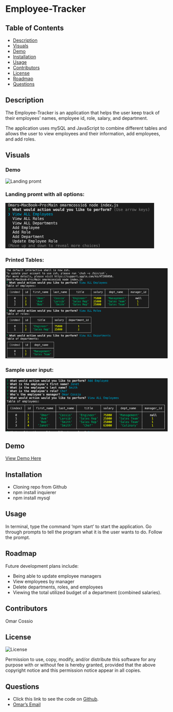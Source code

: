 # Employee-Tracker

## Table of Contents
* [Description](#description)
* [Visuals](#visuals)
* [Demo](#demo)
* [Installation](#installation)
* [Usage](#usage)
* [Contributors](#contributors)
* [License](#license)
* [Roadmap](#roadmap)
* [Questions](#questions)

## Description
The Employee-Tracker is an application that helps the user keep track of their employees’ names, employee id, role, salary, and department. 

The application uses mySQL and JavaScript to combine different tables and allows the user to view employees and their information, add employees, and add roles. 

## Visuals
### Demo
![Landing promt](Assets/EmployeeTrackerDemo.gif)

### Landing promt with all options:

![Landing promt](Assets/landingPrompt.png)

### Printed Tables:
![Printed Tables](Assets/printedTables.png)

### Sample user input:
![Sample user input](Assets/sampleUserInput.png)

## Demo
[View Demo Here](https://drive.google.com/file/d/1c7-uodF9eeSMpshKfyOFmGoJ7IJkJHIX/view)

## Installation
* Cloning repo from Github
* npm install inquierer
* npm install mysql

## Usage
In terminal, type the command ‘npm start’ to start the application. Go through prompts to tell the program what it is the user wants to do. Follow the prompt. 


## Roadmap
Future development plans include: 
* Being able to update employee managers
* View employees by manager
* Delete departments, roles, and employees
* Viewing the total utilized budget of a department (combined salaries).


## Contributors
Omar Cossio

## License
![License](https://img.shields.io/badge/license-ISC-green)

Permission to use, copy, modify, and/or distribute this software for any purpose with or without fee is hereby granted, provided that the above copyright notice and this permission notice appear in all copies.

## Questions
* Click this link to see the code on [Github](https://github.com/omarcossio/employeeTracker).
* [Omar’s Email](mailto:omar119mce@gmail.com)
